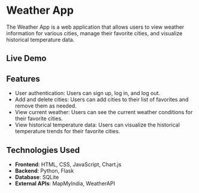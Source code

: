 # Weather App

The Weather App is a web application that allows users to view weather information for various cities, manage their favorite cities, and visualize historical temperature data.


## Live Demo


## Features

- User authentication: Users can sign up, log in, and log out.
- Add and delete cities: Users can add cities to their list of favorites and remove them as needed.
- View current weather: Users can see the current weather conditions for their favorite cities.
- View historical temperature data: Users can visualize the historical temperature trends for their favorite cities.

## Technologies Used

- **Frontend**: HTML, CSS, JavaScript, Chart.js
- **Backend**: Python, Flask
- **Database**: SQLite
- **External APIs**: MapMyIndia, WeatherAPI
